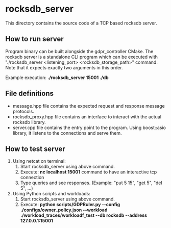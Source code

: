 # rocksdb_server

This directory contains the source code of a TCP based rocksdb server. 

## How to run server

Program binary can be built alongside the gdpr_controller CMake. The rocksdb server is a standalone CLI program which can be executed with "./rocksdb_server <listening_port> <rocksdb_storage_path>" command. Note that it expects exactly two arguments in this order.

Example execution: **./rocksdb_server 15001 ./db**

## File definitions

* message.hpp file contains the expected request and response message protocols.
* rocksdb_proxy.hpp file contains an interface to interact with the actual rocksdb library.
* server.cpp file contains the entry point to the program. Using boost::asio library, it listens to the connections and serve them.

## How to test server

1. Using netcat on terminal: 
    1. Start rocksdb_server using above command.
    2. Execute: **nc localhost 15001** command to have an interactive tcp connection
    3. Type queries and see responses. (Example: "put 5 15", "get 5", "del 5", ...)
2. Using Python scripts and workloads:
    1. Start rocksdb_server using above command.
    2. Execute: **python scripts/GDPRuler.py --config ./configs/owner_policy.json --workload ./workload_traces/workloadf_test --db rocksdb --address 127.0.0.1:15001**
